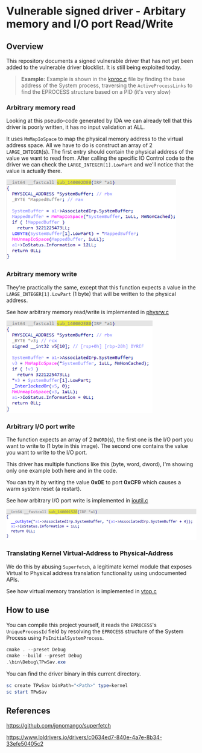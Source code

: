 # Vulnerable signed driver - Arbitary memory and I/O port Read/Write

## Overview
This repository documents a signed vulnerable driver that has not yet been added to the vulnerable driver blocklist. It is still being exploited today.

> **Example:** Example is shown in the [kproc.c](src/TPwSav-POC/kproc.c) file by finding the base address of the System process, traversing the `ActiveProcessLinks` to find the EPROCESS structure based on a PID (it's very slow)

### Arbitrary memory read
Looking at this pseudo-code generated by IDA we can already tell that this driver is poorly written, it has no input validation at ALL.

It uses `MmMapIoSpace` to map the physical memory address to the virtual address space.
All we have to do is construct an array of 2 `LARGE_INTEGER`(s). The first entry should contain the physical address of the value we want to read from. After calling the specific IO Control code to the driver we can check the `LARGE_INTEGER[1].LowPart` and we'll notice that the value is actually there.

![Memory Read](images/read.png)

### Arbitrary memory write
They're practically the same, except that this function expects a value in the `LARGE_INTEGER[1].LowPart` (1 byte) that will be written to the physical address.

See how arbitrary memory read/write is implemented in [physrw.c](src/TPwSav-POC/physrw.c)


![Memory Write](images/write.png)

### Arbitrary I/O port write
The function expects an array of 2 `DWORD`(s), the first one is the I/O port you want to write to (1 byte in this image). The second one contains the value you want to write to the I/O port.

This driver has multiple functions like this (byte, word, dword), I'm showing only one example both here and in the code.

You can try it by writing the value **0x0E** to port **0xCF9** which causes a warm system reset (a restart).

See how arbitrary I/O port write is implemented in [ioutil.c](src/TPwSav-POC/ioutil.c)

![I/O Write](images/io.png)

### Translating Kernel Virtual-Address to Physical-Address
We do this by abusing `Superfetch`, a legitimate kernel module that exposes Virtual to Physical address translation functionality using undocumented APIs.

See how virtual memory translation is implemented in [vtop.c](src/TPwSav-POC/vtop.c)



## How to use

You can compile this project yourself, it reads the `EPROCESS`'s `UniqueProcessId` field by resolving the `EPROCESS` structure of the System Process using `PsInitialSystemProcess`.

```powershell
cmake . --preset Debug
cmake --build --preset Debug
.\bin\Debug\TPwSav.exe
```

You can find the driver binary in this current directory.

```powershell
sc create TPwSav binPath="<Path>" type=kernel
sc start TPwSav
```

## References
https://github.com/jonomango/superfetch

https://www.loldrivers.io/drivers/c0634ed7-840e-4a7e-8b34-33efe50405c2



